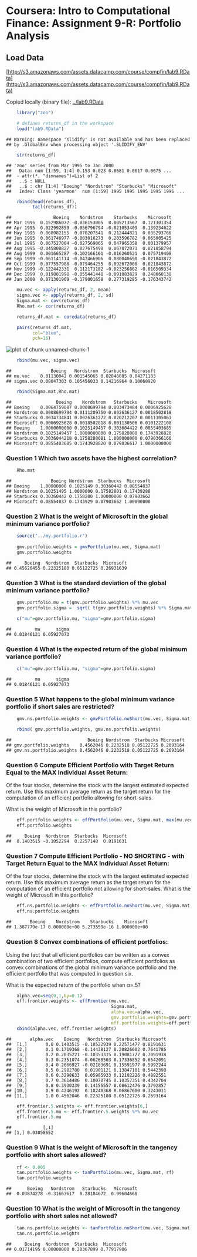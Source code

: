 
# Coursera: Intro to Computational Finance: Assignment 9-R: Portfolio Analysis

## Load Data

[http://s3.amazonaws.com/assets.datacamp.com/course/compfin/lab9.RData](http://s3.amazonaws.com/assets.datacamp.com/course/compfin/lab9.RData)

Copied locally (binary file): [../lab9.RData](lab9.RData)


```r
    library("zoo")

    # defines returns_df in the workspace
    load("lab9.RData")
```

```
## Warning: namespace 'slidify' is not available and has been replaced
## by .GlobalEnv when processing object '.SLIDIFY_ENV'
```

```r
    str(returns_df)
```

```
## 'zoo' series from Mar 1995 to Jan 2000
##   Data: num [1:59, 1:4] 0.153 0.023 0.0681 0.0617 0.0675 ...
##  - attr(*, "dimnames")=List of 2
##   ..$ : NULL
##   ..$ : chr [1:4] "Boeing" "Nordstrom" "Starbucks" "Microsoft"
##   Index: Class 'yearmon'  num [1:59] 1995 1995 1995 1995 1996 ...
```

```r
    rbind(head(returns_df),
          tail(returns_df))
```

```
##                Boeing    Nordstrom    Starbucks    Microsoft
## Mar 1995  0.152986072 -0.036153005  0.005213567  0.121301354
## Apr 1995  0.022992859 -0.056796794 -0.021053409  0.139234622
## May 1995  0.068082155  0.078207541  0.212444821  0.035293766
## Jun 1995  0.061746977 -0.003016273  0.203596782  0.065005425
## Jul 1995  0.067527004 -0.027569065  0.047965358  0.001379957
## Aug 1995 -0.045808827  0.027675498  0.067872071  0.021858794
## Aug 1999  0.001665287 -0.102166161 -0.016260521  0.075719408
## Sep 1999 -0.061141114 -0.047466906  0.080040690 -0.021843872
## Oct 1999  0.077557988 -0.079464255  0.092672008  0.021843872
## Nov 1999 -0.122442331  0.112173182 -0.023256862 -0.016509334
## Dec 1999  0.019801998 -0.055441448 -0.091083829  0.248660138
## Jan 2000  0.071301969 -0.179001658  0.277319285 -0.176343742
```

```r
    mu.vec <- apply(returns_df, 2, mean)
    sigma.vec <- apply(returns_df, 2, sd)
    Sigma.mat <- cov(returns_df)
    Rho.mat <- cor(returns_df)

    returns_df.mat <- coredata(returns_df)

    pairs(returns_df.mat,
          col="blue",
          pch=16)
```

![plot of chunk unnamed-chunk-1](figure/unnamed-chunk-1-1.png)

```r
    rbind(mu.vec, sigma.vec)
```

```
##               Boeing   Nordstrom  Starbucks  Microsoft
## mu.vec    0.01130042 0.001545065 0.02846085 0.04271183
## sigma.vec 0.08047303 0.105456033 0.14216964 0.10060920
```

```r
    rbind(Sigma.mat,Rho.mat)
```

```
##                 Boeing    Nordstrom   Starbucks    Microsoft
## Boeing    0.0064759087 0.0008699794 0.003473484 0.0006925628
## Nordstrom 0.0008699794 0.0111209750 0.002636127 0.0018502818
## Starbucks 0.0034734841 0.0026361272 0.020212207 0.0011305061
## Microsoft 0.0006925628 0.0018502818 0.001130506 0.0101222108
## Boeing    1.0000000000 0.1025149457 0.303604422 0.0855403685
## Nordstrom 0.1025149457 1.0000000000 0.175828008 0.1743928820
## Starbucks 0.3036044218 0.1758280081 1.000000000 0.0790366166
## Microsoft 0.0855403685 0.1743928820 0.079036617 1.0000000000
```


### Question 1  Which two assets have the highest correlation?


```r
    Rho.mat
```

```
##               Boeing Nordstrom  Starbucks  Microsoft
## Boeing    1.00000000 0.1025149 0.30360442 0.08554037
## Nordstrom 0.10251495 1.0000000 0.17582801 0.17439288
## Starbucks 0.30360442 0.1758280 1.00000000 0.07903662
## Microsoft 0.08554037 0.1743929 0.07903662 1.00000000
```


### Question 2  What is the weight of Microsoft in the global minimum variance portfolio?


```r
    source("../my.portfolio.r")
    
    gmv.portfolio.weights = gmvPortfolio(mu.vec, Sigma.mat)
    gmv.portfolio.weights
```

```
##     Boeing  Nordstrom  Starbucks  Microsoft 
## 0.45620455 0.22325180 0.05122725 0.26931639
```

### Question 3  What is the standard deviation of the global minimum variance portfolio?


```r
    gmv.portfolio.mu = t(gmv.portfolio.weights) %*% mu.vec
    gmv.portfolio.sigma =  sqrt( t(gmv.portfolio.weights) %*% Sigma.mat %*% gmv.portfolio.weights )

    c("mu"=gmv.portfolio.mu, "sigma"=gmv.portfolio.sigma)
```

```
##         mu      sigma 
## 0.01846121 0.05927073
```

### Question 4  What is the expected return of the global minimum variance portfolio?



```r
    c("mu"=gmv.portfolio.mu, "sigma"=gmv.portfolio.sigma)
```

```
##         mu      sigma 
## 0.01846121 0.05927073
```

### Question 5  What happens to the global minimum variance portfolio if short sales are restricted?


```r
    gmv.ns.portfolio.weights <- gmvPortfolio.noShort(mu.vec, Sigma.mat)

    rbind( gmv.portfolio.weights, gmv.ns.portfolio.weights)
```

```
##                             Boeing Nordstrom  Starbucks Microsoft
## gmv.portfolio.weights    0.4562046 0.2232518 0.05122725 0.2693164
## gmv.ns.portfolio.weights 0.4562046 0.2232518 0.05122725 0.2693164
```

### Question 6  Compute Efficient Portfolio with Target Return Equal to the MAX Individual Asset Return:

Of the four stocks, determine the stock with the largest estimated expected return. 
Use this maximum average return as the target return for the computation of an
efficient portfolio allowing for short-sales. 

What is the weight of Microsoft in this portfolio?


```r
    eff.portfolio.weights <- effPortfolio(mu.vec, Sigma.mat, max(mu.vec))
    eff.portfolio.weights 
```

```
##     Boeing  Nordstrom  Starbucks  Microsoft 
##  0.1403515 -0.1852294  0.2257148  0.8191631
```

### Question 7  Compute Efficient Portfolio - NO SHORTING - with Target Return Equal to the MAX Individual Asset Return:


Of the four stocks, determine the stock with the largest estimated expected return. 
Use this maximum average return as the target return for the computation of an
efficient portfolio not allowing for short-sales. What is the weight of
Microsoft in this portfolio?



```r
    eff.ns.portfolio.weights <- effPortfolio.noShort(mu.vec, Sigma.mat, max(mu.vec))
    eff.ns.portfolio.weights 
```

```
##       Boeing    Nordstrom    Starbucks    Microsoft 
## 1.387779e-17 0.000000e+00 5.273559e-16 1.000000e+00
```


### Question 8 Convex combinations of efficient portfolios:

Using the fact that all efficient portfolios can be written as a convex
combination of two efficient portfolios, compute efficient portfolios as convex
combinations of the global minimum variance portfolio and the efficient
portfolio that was computed in question six. 

What is the expected return of the portfolio when α=.5?


```r
    alpha.vec=seq(0,1,by=0.1)
    eff.frontier.weights <- effFrontier(mu.vec, 
                                        Sigma.mat,
                                        alpha.vec=alpha.vec,
                                        gmv.portfolio.weights=gmv.portfolio.weights,
                                        eff.portfolio.weights=eff.portfolio.weights)
    cbind(alpha.vec, eff.frontier.weights)
```

```
##       alpha.vec    Boeing   Nordstrom  Starbucks Microsoft
##  [1,]       0.0 0.1403515 -0.18522939 0.22571477 0.8191631
##  [2,]       0.1 0.1719368 -0.14438127 0.20826602 0.7641785
##  [3,]       0.2 0.2035221 -0.10353315 0.19081727 0.7091938
##  [4,]       0.3 0.2351074 -0.06268503 0.17336852 0.6542091
##  [5,]       0.4 0.2666927 -0.02183691 0.15591977 0.5992244
##  [6,]       0.5 0.2982780  0.01901121 0.13847101 0.5442398
##  [7,]       0.6 0.3298633  0.05985933 0.12102226 0.4892551
##  [8,]       0.7 0.3614486  0.10070745 0.10357351 0.4342704
##  [9,]       0.8 0.3930339  0.14155557 0.08612476 0.3792857
## [10,]       0.9 0.4246192  0.18240368 0.06867600 0.3243011
## [11,]       1.0 0.4562046  0.22325180 0.05122725 0.2693164
```

```r
    eff.frontier.5.weights <- eff.frontier.weights[6,]
    eff.frontier.5.mu <- eff.frontier.5.weights %*% mu.vec
    eff.frontier.5.mu
```

```
##            [,1]
## [1,] 0.03058652
```

### Question 9  What is the weight of Microsoft in the tangency portfolio with short sales allowed?



```r
    rf <- 0.005
    tan.portfolio.weights <- tanPortfolio(mu.vec, Sigma.mat, rf)
    tan.portfolio.weights
```

```
##      Boeing   Nordstrom   Starbucks   Microsoft 
##  0.03874278 -0.31663617  0.28184672  0.99604668
```

### Question 10  What is the weight of Microsoft in the tangency portfolio with short sales not allowed?


```r
    tan.ns.portfolio.weights <- tanPortfolio.noShort(mu.vec, Sigma.mat, rf)
    tan.ns.portfolio.weights
```

```
##     Boeing  Nordstrom  Starbucks  Microsoft 
## 0.01714195 0.00000000 0.20367899 0.77917906
```
